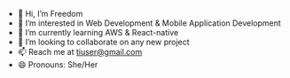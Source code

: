 - 👋 Hi, I’m Freedom
- 👀 I’m interested in Web Development & Mobile Application Development
- 🌱 I’m currently learning AWS & React-native
- 💞️ I’m looking to collaborate on any new project
- 📫 Reach me at tiuser@gmail.com
- 😄 Pronouns: She/Her

<!---
MyGithubWebsites/MyGithubWebsites is a ✨ special ✨ repository because its `README.md` (this file) appears on your GitHub profile.
You can click the Preview link to take a look at your changes.
--->

